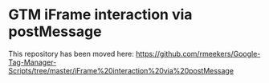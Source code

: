 # GTM iFrame interaction via postMessage
This repository has been moved here: https://github.com/rmeekers/Google-Tag-Manager-Scripts/tree/master/iFrame%20interaction%20via%20postMessage